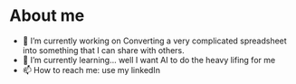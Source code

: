 # About me

<!--
**dabushes/dabushes** is a ✨ _special_ ✨ repository because its `README.md` (this file) appears on your GitHub profile.
-->

- 🔭 I’m currently working on Converting a very complicated spreadsheet into something that I can share with others. 
- 🌱 I’m currently learning... well I want AI to do the heavy lifing for me
- 📫 How to reach me: use my linkedIn

